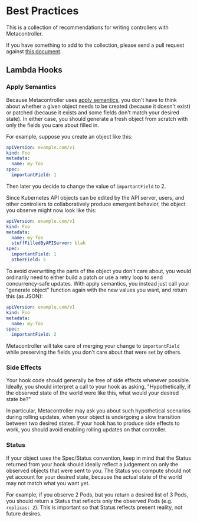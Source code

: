 # Best Practices

This is a collection of recommendations for writing controllers with Metacontroller.

If you have something to add to the collection, please send a pull request against
[this document](https://www.github.com/metacontroller/metacontroller/tree/master/docs/src/guide/best-practices.md).

## Lambda Hooks

### Apply Semantics

Because Metacontroller uses [apply semantics](../api/apply.md), you don't have to
think about whether a given object needs to be created (because it doesn't exist)
or patched (because it exists and some fields don't match your desired state).
In either case, you should generate a fresh object from scratch with only the
fields you care about filled in.

For example, suppose you create an object like this:

```yaml
apiVersion: example.com/v1
kind: Foo
metadata:
  name: my-foo
spec:
  importantField: 1
```

Then later you decide to change the value of `importantField` to 2.

Since Kubernetes API objects can be edited by the API server, users, and other
controllers to collaboratively produce emergent behavior, the object you observe
might now look like this:

```yaml
apiVersion: example.com/v1
kind: Foo
metadata:
  name: my-foo
  stuffFilledByAPIServer: blah
spec:
  importantField: 1
  otherField: 5
```

To avoid overwriting the parts of the object you don't care about, you would
ordinarily need to either build a patch or use a retry loop to send
concurrency-safe updates.
With apply semantics, you instead just call your "generate object" function
again with the new values you want, and return this (as JSON):

```yaml
apiVersion: example.com/v1
kind: Foo
metadata:
  name: my-foo
spec:
  importantField: 2
```

Metacontroller will take care of merging your change to `importantField` while
preserving the fields you don't care about that were set by others.

### Side Effects

Your hook code should generally be free of side effects whenever possible.
Ideally, you should interpret a call to your hook as asking,
"Hypothetically, if the observed state of the world were like this, what would
your desired state be?"

In particular, Metacontroller may ask you about such hypothetical scenarios
during rolling updates, when your object is undergoing a slow transition between
two desired states.
If your hook has to produce side effects to work, you should avoid enabling
rolling updates on that controller.

### Status

If your object uses the Spec/Status convention, keep in mind that the Status
returned from your hook should ideally reflect a judgement on only the observed
objects that were sent to you.
The Status you compute should not yet account for your desired state, because
the actual state of the world may not match what you want yet.

For example, if you observe 2 Pods, but you return a desired list of 3 Pods,
you should return a Status that reflects only the observed Pods
(e.g. `replicas: 2`).
This is important so that Status reflects present reality, not future desires.
